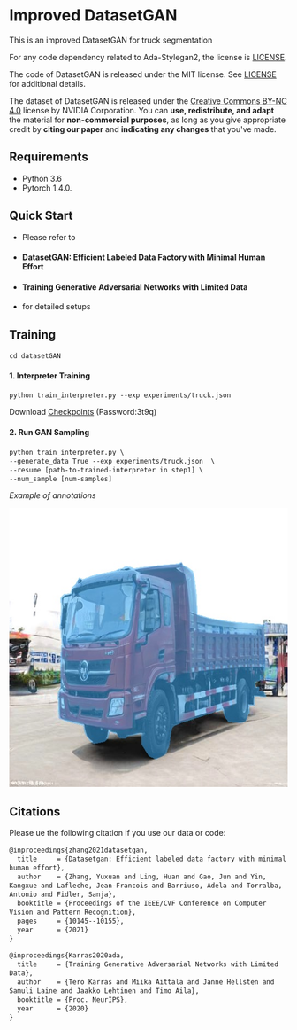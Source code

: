 
# Improved DatasetGAN

This is an improved DatasetGAN for truck segmentation

For any code dependency related to Ada-Stylegan2, the license is [LICENSE](https://nvlab.github.io/stylegan2-ada-pytorch/license.html).

The code of DatasetGAN is released under the MIT license. See [LICENSE](https://github.com/nv-tlabs/datasetGAN_release/blob/release_finallll/LICENSE.txt) for additional details.

The dataset of DatasetGAN is released under the [Creative Commons BY-NC 4.0](https://creativecommons.org/licenses/by-nc/4.0/) license by NVIDIA Corporation. You can **use, redistribute, and adapt** the material for **non-commercial purposes**, as long as you give appropriate credit by **citing our paper** and **indicating any changes** that you've made.

## Requirements

- Python 3.6
- Pytorch 1.4.0.

## Quick Start

- Please refer to 
- #### DatasetGAN: Efficient Labeled Data Factory with Minimal Human Effort
- #### Training Generative Adversarial Networks with Limited Data
- for detailed setups

## Training 

```
cd datasetGAN
```

#### 1. Interpreter Training 

```
python train_interpreter.py --exp experiments/truck.json 
```

Download [Checkpoints](https://pan.baidu.com/s/1ThOXuKEaU7bWS5Ihi1pCUA) (Password:3t9q)

#### 2. Run GAN Sampling  

```
python train_interpreter.py \
--generate_data True --exp experiments/truck.json  \
--resume [path-to-trained-interpreter in step1] \
--num_sample [num-samples]
```

*Example of annotations*

![img](datasetGAN/figs/annotations.jpg)

## Citations

Please ue the following citation if you use our data or code: 

```
@inproceedings{zhang2021datasetgan,
  title     = {Datasetgan: Efficient labeled data factory with minimal human effort},
  author    = {Zhang, Yuxuan and Ling, Huan and Gao, Jun and Yin, Kangxue and Lafleche, Jean-Francois and Barriuso, Adela and Torralba, Antonio and Fidler, Sanja},
  booktitle = {Proceedings of the IEEE/CVF Conference on Computer Vision and Pattern Recognition},
  pages     = {10145--10155},
  year      = {2021}
}
```

```
@inproceedings{Karras2020ada,
  title     = {Training Generative Adversarial Networks with Limited Data},
  author    = {Tero Karras and Miika Aittala and Janne Hellsten and Samuli Laine and Jaakko Lehtinen and Timo Aila},
  booktitle = {Proc. NeurIPS},
  year      = {2020}
}
```

